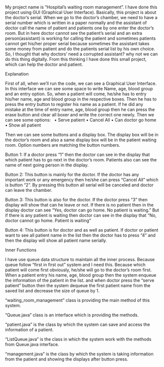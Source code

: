 My project name is “Hospital’s waiting room management”. I have done this project using GUI (Graphical User Interface). Basically, this project is about the doctor’s serial. When we go to the doctor’s chamber, we need to have a serial number which is written in a paper normally and the assistant of doctor call the name of patient and patients one by one enter the doctor’s room. But in here doctor cannot see the patient’s serial and an extra person(assistant) is working for calling the patient and sometimes patients cannot get his/her proper serial because sometimes the assistant takes some money from patient and do the patients serial list by his own choice. So, I thought that why doctors’ need a corrupted assistant? why not we can do this thing digitally. From this thinking I have done this small project, which can help the doctor and patient.




Explanation


First of all, when we’ll run the code, we can see a Graphical User Interface. In this interface we can see some space to write Name, age, blood group and an entry option. So, when a patient will come, he/she has to entry his/her name, age and blood group in the respective boxes. Then he has to press the entry button to register his name as a patient. If he did any mistake at the time of entry name, age, blood group then he can press the erase button and clear all boxer and write the correct one newly. Then we can see some options:  
	•	Serve patient
	•	Cancel All
	•	Can doctor go home 
	•	Show all patient 

Then we can see some buttons and a display box. The display box will be in the doctor’s room and also a same display box will be in the patient waiting room. Option numbers are matching the button numbers.



Button 1:  If a doctor press “1” then the doctor can see in the display that which patient has to go next in the doctor’s room.  Patients also can see the name of next going person in the display. 




Button 2: This button is mainly for the doctor. If the doctor has any important work or any emergency then he/she can press “Cancel All” which is button “2”. By pressing this button all serial will be canceled and doctor can leave the chamber. 




Button 3: This button is also for the doctor. If the doctor press “3” then display will show that can he leave or not. If there is no patient then in the display doctor can see “Yes, doctor can go home. No patient is waiting.” But if there is any patient is waiting then doctor can see in the display that “No, doctor cannot go home. Patient is waiting”




Button 4: This button is for doctor and as well as patient. If doctor or patient want to see all patient name in the list then the doctor has to press “4” and then the display will show all patient name serially. 




Inner Functions



I have use queue data structure to maintain all the inner process. Because queue follow “first in first out” system and I need this. Because which patient will come first obviously, he/she will go to the doctor’s room first. When a patient entry his name, age, blood group then the system enqueue the information of the patient in the list. and when doctor press the “serve patient” button then the system dequeue the first patient name from the saved list and decrease the size of queue by 1. 



“waiting_room_management” class is providing the main method of this system.


“Queue.java” class is an interface which is providing the methods.


“patient.java” is the class by which the system can save and access the information of a patient.


“ListQueue.java” is the class in which the system work with the methods from Queue.java interface. 



“management.java” is the class by which the system is taking information from the patient and showing the displays after button press.




